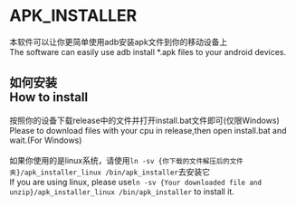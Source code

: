 APK_INSTALLER
===

本软件可以让你更简单使用adb安装apk文件到你的移动设备上 <br>
The software can easily use adb install *.apk files to your android devices. <br>

如何安装 <br>
How to install
---

按照你的设备下载release中的文件并打开install.bat文件即可(仅限Windows) <br>
Please to download files with your cpu in release,then open install.bat and wait.(For Windows) <br>
<br>
如果你使用的是linux系统，请使用`ln -sv {你下载的文件解压后的文件夹}/apk_installer_linux /bin/apk_installer`去安装它 <br>
If you are using linux, please use`ln -sv {Your downloaded file and unzip}/apk_installer_linux /bin/apk_installer` to install it.